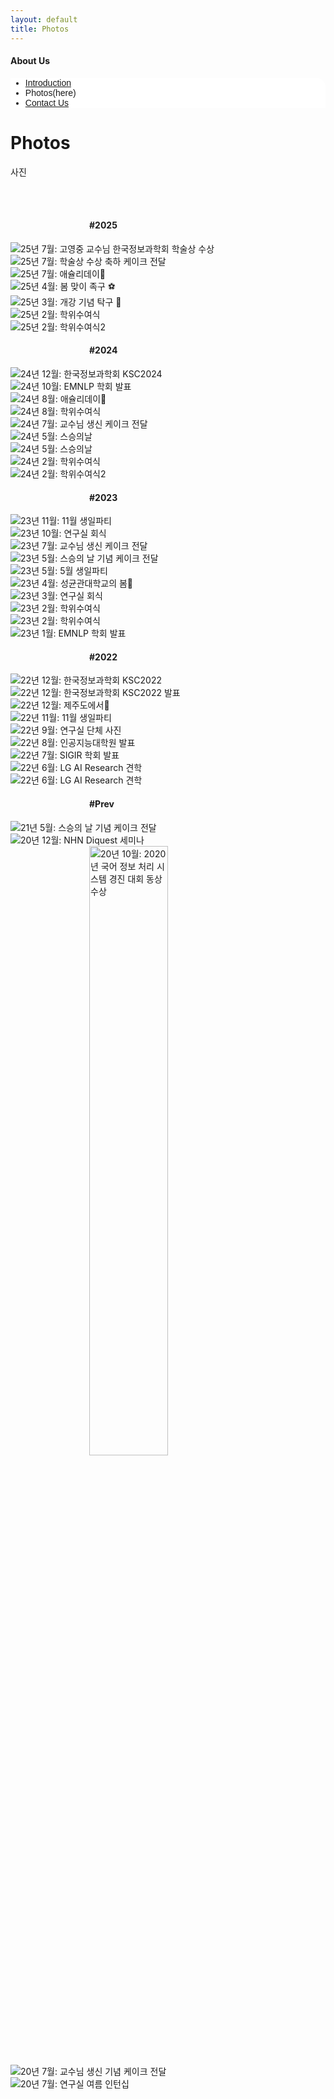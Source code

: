 ```yaml
---
layout: default
title: Photos
---
```

<style>
	.center{
	display: block;
	margin-left: auto;
	margin-right: auto;
	width: 50%;
	}
	.entirecenter{
	display: block;
	margin-left: auto;
	margin-right: auto;
	margin-top: auto;
	margin-bottom: auto;
	height: 50%;
	width: 50%;
	}
	@import url(//fonts.googleapis.com/earlyaccess/jejugothic.css);
	.jg{font-family: 'Jeju Gothic', sans-serif;}
</style>

<h4>About Us</h4>
<div class="linklink jg" style = "background-color:#ffffff;border-radius:0 15px">
	<ul class="posts-list">
		<li class="post-link">
			<a class="post-title" href="https://nlplab-skku.github.io/AboutUs/Introduction/">Introduction </a>
        </li>
        <li>Photos(here)</li>
        <li class="post-link">
            <a class="post-title" href="https://nlplab-skku.github.io/AboutUs/ContactUs/">Contact Us</a>
        </li>
    </ul>
</div>


<div class="post">
  <h1 class="pageTitle">Photos</h1>	
  <p class="meta">사진</p>
  
  <br><br>

  <h4 class = "center">#2025</h4>
  <div class="slider">
  	<div><img src = "/assets/img/2025/07_professor_award.jpg" title = "25년 7월: 고영중 교수님 한국정보과학회 학술상 수상"/></div>
	<div><img src = "/assets/img/2025/07_award_celeb.jpg" title = "25년 7월: 학술상 수상 축하 케이크 전달"/></div>
	<div><img src = "/assets/img/2025/07_ashley.jpg" title = "25년 7월: 애슐리데이🍴"/></div>
  	<div><img src = "/assets/img/2025/04_workout.jpg" title = "25년 4월: 봄 맞이 족구 ⚽️"/></div>
  	<div><img src = "/assets/img/2025/03_pingpong.jpg" title = "25년 3월: 개강 기념 탁구 🏓"/></div>
	<div><img src = "/assets/img/2025/02_graduation.png" title = "25년 2월: 학위수여식"/></div>
	<div><img src = "/assets/img/2025/02_graduation_2.png" title = "25년 2월: 학위수여식2"/></div>
  </div>
	
  <h4 class = "center">#2024</h4>
  <div class="slider">
  	<div><img src = "/assets/img/2024/12_ksc.png" title = "24년 12월: 한국정보과학회 KSC2024"/></div>
	<div><img src = "/assets/img/2024/10_emnlp_2.jpg" title = "24년 10월: EMNLP 학회 발표"/></div>
	<div><img src = "/assets/img/2024/08_ashley.jpg" title = "24년 8월: 애슐리데이🍴"/></div>
  	<div><img src = "/assets/img/2024/08_graduation.jpg" title = "24년 8월: 학위수여식"/></div>
  	<div><img src = "/assets/img/2024/07_prof_birthday.jpg" title = "24년 7월: 교수님 생신 케이크 전달"/></div>
  	<div><img src = "/assets/img/2024/05_teacher'sday.jpg" title = "24년 5월: 스승의날"/></div>
	<div><img src = "/assets/img/2024/05_teacher'sday_2.jpg" title = "24년 5월: 스승의날"/></div>
	<div><img src = "/assets/img/2024/02_graduation.jpg" title = "24년 2월: 학위수여식"/></div>
	<div><img src = "/assets/img/2024/02_graduation_2.jpg" title = "24년 2월: 학위수여식2"/></div>
  </div>
	
  <h4 class = "center">#2023</h4>
  <div class="slider">
	<div><img src = "/assets/img/2023/11_birthday.jpg" title = "23년 11월: 11월 생일파티"/></div>
	<div><img src = "/assets/img/2023/10_eatout.jpg" title = "23년 10월: 연구실 회식"/></div>
	<div><img src = "/assets/img/2023/07_prof_birthday.jpg" title = "23년 7월: 교수님 생신 케이크 전달"/></div>
	<div><img src = "/assets/img/2023/05_teacher'sday.jpg" title = "23년 5월: 스승의 날 기념 케이크 전달"/></div>
	<div><img src = "/assets/img/2023/05_birthday.jpg" title = "23년 5월: 5월 생일파티"/></div>
	<div><img src = "/assets/img/2023/04_spring.jpg" title = "23년 4월: 성균관대학교의 봄🌸"/></div>
	<div><img src = "/assets/img/2023/03_eatout.jpg" title = "23년 3월: 연구실 회식"/></div>
	<div><img src = "/assets/img/2023/02_graduation.jpg" title = "23년 2월: 학위수여식"/></div>
	<div><img src = "/assets/img/2023/02_graduation_2.jpg" title = "23년 2월: 학위수여식"/></div>
	<div><img src = "/assets/img/2023/01_emnlp.png" title = "23년 1월: EMNLP 학회 발표"/></div>
  </div>
	
  <h4 class = "center">#2022</h4>
  <div class="slider">
	<div><img src = "/assets/img/2022/12_ksc2022.jpg" title = "22년 12월: 한국정보과학회 KSC2022"/></div>
	<div><img src = "/assets/img/2022/12_ksc2022_presentation.jpg" title = "22년 12월: 한국정보과학회 KSC2022 발표"/></div>
	<div><img src = "/assets/img/2022/12_jeju.jpg" title = "22년 12월: 제주도에서🍊"/></div>
	<div><img src = "/assets/img/2022/11_birthday.jpg" title = "22년 11월: 11월 생일파티"/></div>
	<div><img src = "/assets/img/2022/09_members_ncenter.jpg" title = "22년 9월: 연구실 단체 사진"/></div>
	<div><img src = "/assets/img/2022/08_gradschool presentation.jpg" title = "22년 8월: 인공지능대학원 발표"/></div>
	<div><img src = "/assets/img/2022/07_sigir.png" title = "22년 7월: SIGIR 학회 발표"/></div>
	<div><img src = "/assets/img/2022/06_lgai.jpg" title = "22년 6월: LG AI Research 견학"/></div>
	<div><img src = "/assets/img/2022/06_lgai_2.jpg" title = "22년 6월: LG AI Research 견학"/></div>
  </div>
	
  <h4 class = "center">#Prev</h4>
  <div class="slider">
	<div><img src = "/assets/img/2021/05_teacher's day.jpg" title = "21년 5월: 스승의 날 기념 케이크 전달"/></div>
	<div><img src = "/assets/img/2020/12_NHN_seminar.jpg" title = "20년 12월: NHN Diquest 세미나"/></div>
	<div><img class = "center" src = "/assets/img/2020/10_award_2.jpg" title = "20년 10월: 2020년 국어 정보 처리 시스템 경진 대회 동상 수상"/></div>
	<div><img src = "/assets/img/2020/07_prof_birthday.jpg" title = "20년 7월: 교수님 생신 기념 케이크 전달"/></div>
	<div><img src = "/assets/img/2020/07_summer_internship.jpg" title = "20년 7월: 연구실 여름 인턴십"/></div>
  </div>
  
  <!-- <h4 class = "center">#2019</h4>
  <div class="slider">
	<div><img src = "/assets/img/photos/0086.jpg" title = "19년 5월:홈커밍데이"/></div>
	<div><img src = "/assets/img/photos/0087.jpg" title = "19년 5월:홈커밍데이"/></div>
	<div><img src = "/assets/img/photos/0080.jpg" title = "19년 5월:홈커밍데이"/></div>
	<div><img src = "/assets/img/photos/0081.jpg" title = "19년 5월:홈커밍데이"/></div>
	<div><img src = "/assets/img/photos/0082.jpg" title = "19년 5월:홈커밍데이"/></div>
	<div><img src = "/assets/img/photos/0083.jpg" title = "19년 5월:홈커밍데이"/></div>
	<div><img src = "/assets/img/photos/0084.jpg" title = "19년 5월:홈커밍데이"/></div>
	<div><img src = "/assets/img/photos/0085.jpg" title = "19년 5월:홈커밍데이"/></div>
  </div>
  
  <h4 class = "center">#2018</h4>
  <div class="slider">
	<div><img src = "/assets/img/photos/0079.jpg" title = "18년 11월:4차 산업혁명 디지털 포렌식 아이디어 공모전 우수상 수상"/></div>
	<div><img src = "/assets/img/photos/0078.jpg" title = "18년 5월:홈커밍데이"/></div>
	<div><img src = "/assets/img/photos/0077.jpg" title = "18년 5월:홈커밍데이"/></div>
  </div>
  
  
  <h4 class = "center">#2017</h4>
  <div class="slider">
	<div><img src = "/assets/img/photos/0076.jpg" title = "17년 6월:아트몰링 옥상에서..."/></div>
	<div><img src = "/assets/img/photos/0075.jpg" title = "17년 6월:영화관에서..."/></div>
	<div><img src = "/assets/img/photos/0074.jpg" title = "17년 5월:인지과학회-4차 산업혁명 시대 인간과 로봇의 공진화"/></div>
	<div><img src = "/assets/img/photos/0073.jpg" title = "17년 5월:인지과학회-4차 산업혁명 시대 인간과 로봇의 공진화"/></div>
	<div><img class = "center" src = "/assets/img/photos/0072.jpg" title = "17년 5월:덕수궁에서..."/></div>
	<div><img src = "/assets/img/photos/0071.jpg" title = "17년 5월:덕수궁에서..."/></div>
  </div>
  
  <h4 class = "center">#2016</h4>
  <div class="slider">
	<div><img src = "/assets/img/photos/0070.jpg" title = "16년 8월:제 1회 동아대-서강대 Deep Learning 기술 교류 워크샵"/></div>
	<div><img src = "/assets/img/photos/0069.jpg" title = "16년 8월:제 1회 동아대-서강대 Deep Learning 기술 교류 워크샵"/></div>
	<div><img src = "/assets/img/photos/0068.jpg" title = "16년 5월:홈커밍데이"/></div>
	<div><img src = "/assets/img/photos/0067.jpg" title = "16년 5월:홈커밍데이"/></div>
  </div>
  
  <h4 class = "center">#2015</h4>
  <div class="slider">
	<div><img class = "center" src = "/assets/img/photos/0065.jpg" title = "15년 10월:한국정보과학회 KKC2015 장려상 수상"/></div>
	<div><img src = "/assets/img/photos/0064.jpg" title = "15년 10월:한글 및 한국어 정보처리 학술대회"/></div>
	<div><img class = "center" src = "/assets/img/photos/0063.jpg" title = "15년 10월:한글 및 한국어 정보처리 학술대회"/></div>
	<div><img src = "/assets/img/photos/0062.jpg" title = "15년 6월:한국정보과학회 KKC2015 우수논문상 수상"/></div>
	<div><img src = "/assets/img/photos/0061.jpg" title = "15년 6월:한국정보과학회 KKC2015 공헌상 수상"/></div>
	<div><img src = "/assets/img/photos/0060.jpg" title = "15년 6월:한국정보과학회 KKC2015"/></div>
	<div><img src = "/assets/img/photos/0059.jpg" title = "15년 6월:한국정보과학회 KKC2015"/></div>
	<div><img src = "/assets/img/photos/0058.jpg" title = "15년 1월:한국정보과학회 튜토리얼 : Deep Learning for NLP"/></div>
	<div><img src = "/assets/img/photos/0057.jpg" title = "15년 1월:허디거디에서.."/></div>
  </div>
  
  <h4 style = "text-align:center;">#2014</h4>
  <div class="slider">
	<div><img class = "center" src = "/assets/img/photos/0056.jpg" title = "14년 10월:국어정보처리 시스템 경진 대회 입상"/></div>
	<div><img src = "/assets/img/photos/0055.jpg" title = "14년 10월:국어정보처리 시스템 경진 대회"/></div>
	<div><img src = "/assets/img/photos/0054.jpg" title = "14년 10월:한국어 정보처리 학술대회"/></div>
	<div><img class = "columnbottom" src = "/assets/img/photos/0053.jpg" title = "14년 10월:한국어 정보처리 학술대회"/></div>
	<div><img src = "/assets/img/photos/0052.jpg" title = "14년 10월:한국어 정보처리 학술대회"/></div>
	<div><img src = "/assets/img/photos/0051.jpg" title = "14년 10월:한국어 정보처리 학술대회"/></div>
	<div><img src = "/assets/img/photos/0050.jpg" title = "14년 5월:홈커밍데이"/></div>
	<div><img src = "/assets/img/photos/0049.jpg" title = "14년 2월:제주도 Qolt 워크샵"/></div>
	<div><img src = "/assets/img/photos/0048.jpg" title = "14년 2월:제주도 Qolt 워크샵"/></div>
  </div>
  
  <h4 style = "text-align:center;">#2013</h4>
  <div class="slider">
	<div><img src = "/assets/img/photos/0047.jpg" title = "13년 5월:홈커밍데이"/></div>
	<div><img class = "center" src = "/assets/img/photos/0046.jpg" title = "13년 2월:HCL 학회"/></div>
	<div><img src = "/assets/img/photos/0045.jpg" title = "13년 2월:HCL 학회"/></div>
  </div>
  
  <h4 style = "text-align:center;">#2012</h4>
  <div class="slider">
	<div><image class = "entirecenter" src = "/assets/img/photos/0044.jpg" title = "12년 12월:단체 회식"/></div>
	<div><image class = "entirecenter" src = "/assets/img/photos/0043.jpg" title = "12년 12월:단체 회식"/></div>
	<div><image class = "entirecenter" src = "/assets/img/photos/0042.jpg" title = "12년 12월:단체 회식"/></div>
	<div><image class = "entirecenter" src = "/assets/img/photos/0041.jpg" title = "12년 10월:한글 정보 처리 학회"/></div>
	<div><image class = "entirecenter" src = "/assets/img/photos/0040.jpg" title = "12년 10월:한글 정보 처리 학회"/></div>
	<div><image class = "entirecenter" src = "/assets/img/photos/0039.jpg" title = "12년 10월:한글 정보 처리 학회"/></div>
	<div><image class = "entirecenter" src = "/assets/img/photos/0038.jpg" title = "12년 8월:한국 컴퓨터 종합 학술대회"/></div>
	<div><image class = "entirecenter" src = "/assets/img/photos/0037.jpg" title = "12년 8월:한국 컴퓨터 종합 학술대회"/></div>
	<div><image class = "entirecenter" src = "/assets/img/photos/0036.jpg" title = "12년 7월:ACL"/></div>
	<div><image class = "entirecenter" src = "/assets/img/photos/0035.jpg" title = "12년 7월:ACL"/></div>
	<div><image class = "entirecenter" src = "/assets/img/photos/0034.jpg" title = "12년 7월:Douglas W. Oard 교수님 세미나"/></div>
  </div>
  
  <h4 style = "text-align:center;">#2011</h4>
  <div class="slider">
	<div><image class = "entirecenter" src = "/assets/img/photos/0033.jpg" title = "미국 ACL"/></div>
	<div><image class = "entirecenter" src = "/assets/img/photos/0032.jpg" title = "한국 컴퓨터 종합 학술대회"/></div>
	<div><image class = "entirecenter" src = "/assets/img/photos/0031.jpg" title = "한국 컴퓨터 종합 학술대회"/></div>
	<div><image class = "entirecenter" src = "/assets/img/photos/0030.jpg" title = "한국 컴퓨터 종합 학술대회"/></div>
	<div><image class = "entirecenter" src = "/assets/img/photos/0029.jpg" title = "2월..."/></div>
	<div><image class = "entirecenter" src = "/assets/img/photos/0028.jpg" title = "1월..."/></div>
  </div>
  
  <h4 style = "text-align:center;">#2010</h4>
  <div class="slider">
  	<div><image class = "entirecenter" src = "/assets/img/photos/0027.jpg" title = "한국 정보 과학회"/></div>
	<div><image class = "entirecenter" src = "/assets/img/photos/0026.jpg" title = "한국 정보 과학회"/></div>
	<div><image class = "entirecenter" src = "/assets/img/photos/0025.jpg" title = "한국어 정보처리 학술대회"/></div>
	<div><image class = "entirecenter" src = "/assets/img/photos/0024.jpg" title = "한국어 정보처리 학술대회"/></div>
	<div><image class = "entirecenter" src = "/assets/img/photos/0023.jpg" title = "한국어 정보처리 학술대회"/></div>
	<div><image class = "entirecenter" src = "/assets/img/photos/0022.jpg" title = "여름 어느날.."/></div>
	<div><image class = "entirecenter" src = "/assets/img/photos/0021.jpg" title = "여름 어느날.."/></div>
	<div><image class = "entirecenter" src = "/assets/img/photos/0020.jpg" title = "여름 어느날.."/></div>
	<div><image class = "entirecenter" src = "/assets/img/photos/0019.jpg" title = "여름 어느날.."/></div>
	<div><image class = "entirecenter" src = "/assets/img/photos/0018.jpg" title = "여름 어느날.."/></div>
  </div>
  
  <h4 style = "text-align:center;">#2009</h4>
  <div class="slider">
	<div><image class = "entirecenter" src = "/assets/img/photos/0017.jpg" title = "한국 컴퓨터 종합 학술대회"/></div>
	<div><image class = "entirecenter" src = "/assets/img/photos/0016.jpg" title = "한국 컴퓨터 종합 학술대회"/></div>
	<div><image class = "entirecenter" src = "/assets/img/photos/0015.jpg" title = "한국 컴퓨터 종합 학술대회"/></div>
	<div><image class = "entirecenter" src = "/assets/img/photos/0014.jpg" title = "한국 컴퓨터 종합 학술대회"/></div>
	<div><image class = "entirecenter" src = "/assets/img/photos/0013.jpg" title = "한국 컴퓨터 종합 학술대회"/></div>
	<div><image class = "entirecenter" src = "/assets/img/photos/0012.jpg" title = "한국 컴퓨터 종합 학술대회"/></div>
  </div>
  
  <h4 style = "text-align:center;">#2008</h4>
  <div class="slider">
	<div><image class = "entirecenter" src = "/assets/img/photos/0011.jpg" title = "8월 어느 날..."/></div>
	<div><image class = "entirecenter" src = "/assets/img/photos/0010.jpg" title = "8월 어느 날..."/></div>
	<div><image class = "entirecenter" src = "/assets/img/photos/0009.jpg" title = "8월 어느 날..."/></div>
  </div>
  
  <h4 style = "text-align:center;">#2007</h4>
  <div class="slider">
	<div><image class = "entirecenter" src = "/assets/img/photos/0008.jpg" title = "8월 어느 날..."/></div>
	<div><image class = "entirecenter" src = "/assets/img/photos/0007.jpg" title = "8월 어느 날..."/></div>
	<div><image class = "entirecenter" src = "/assets/img/photos/0006.jpg" title = "8월 어느 날..."/></div>
	<div><image class = "entirecenter" src = "/assets/img/photos/0005.jpg" title = ""/></div>
	<div><image class = "entirecenter" src = "/assets/img/photos/0004.jpg" title = ""/></div>
	<div><image class = "entirecenter" src = "/assets/img/photos/0003.jpg" title = ""/></div>
	<div><image class = "entirecenter" src = "/assets/img/photos/0002.jpg" title = ""/></div>
	<div><image class = "entirecenter" src = "/assets/img/photos/0001.jpg" title = ""/></div>
  </div> -->

